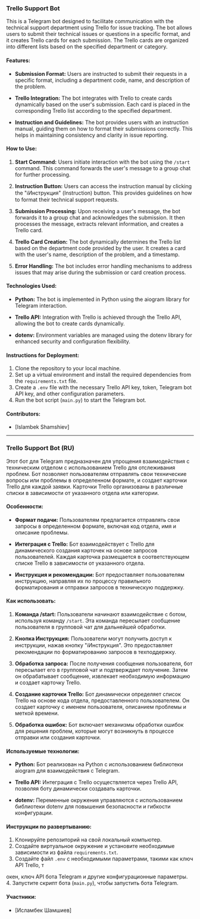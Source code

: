 ### Trello Support Bot

This is a Telegram bot designed to facilitate communication with the technical support department using Trello for issue tracking. The bot allows users to submit their technical issues or questions in a specific format, and it creates Trello cards for each submission. The Trello cards are organized into different lists based on the specified department or category.

#### Features:

- **Submission Format:** Users are instructed to submit their requests in a specific format, including a department code, name, and description of the problem.

- **Trello Integration:** The bot integrates with Trello to create cards dynamically based on the user's submission. Each card is placed in the corresponding Trello list according to the specified department.

- **Instruction and Guidelines:** The bot provides users with an instruction manual, guiding them on how to format their submissions correctly. This helps in maintaining consistency and clarity in issue reporting.

#### How to Use:

1. **Start Command:** Users initiate interaction with the bot using the `/start` command. This command forwards the user's message to a group chat for further processing.

2. **Instruction Button:** Users can access the instruction manual by clicking the "ℹ️Инструкция" (Instruction) button. This provides guidelines on how to format their technical support requests.

3. **Submission Processing:** Upon receiving a user's message, the bot forwards it to a group chat and acknowledges the submission. It then processes the message, extracts relevant information, and creates a Trello card.

4. **Trello Card Creation:** The bot dynamically determines the Trello list based on the department code provided by the user. It creates a card with the user's name, description of the problem, and a timestamp.

5. **Error Handling:** The bot includes error handling mechanisms to address issues that may arise during the submission or card creation process.

#### Technologies Used:

- **Python:** The bot is implemented in Python using the aiogram library for Telegram interaction.

- **Trello API:** Integration with Trello is achieved through the Trello API, allowing the bot to create cards dynamically.

- **dotenv:** Environment variables are managed using the dotenv library for enhanced security and configuration flexibility.

#### Instructions for Deployment:

1. Clone the repository to your local machine.
2. Set up a virtual environment and install the required dependencies from the `requirements.txt` file.
3. Create a `.env` file with the necessary Trello API key, token, Telegram bot API key, and other configuration parameters.
4. Run the bot script (`main.py`) to start the Telegram bot.

#### Contributors:

- [Islambek Shamshiev]


---

### Trello Support Bot (RU)

Этот бот для Telegram предназначен для упрощения взаимодействия с техническим отделом с использованием Trello для отслеживания проблем. Бот позволяет пользователям отправлять свои технические вопросы или проблемы в определенном формате, и создает карточки Trello для каждой заявки. Карточки Trello организованы в различные списки в зависимости от указанного отдела или категории.

#### Особенности:

- **Формат подачи:** Пользователям предлагается отправлять свои запросы в определенном формате, включая код отдела, имя и описание проблемы.

- **Интеграция с Trello:** Бот взаимодействует с Trello для динамического создания карточек на основе запросов пользователей. Каждая карточка размещается в соответствующем списке Trello в зависимости от указанного отдела.

- **Инструкция и рекомендации:** Бот предоставляет пользователям инструкцию, направляя их по процессу правильного форматирования и отправки запросов в техническую поддержку.

#### Как использовать:

1. **Команда /start:** Пользователи начинают взаимодействие с ботом, используя команду `/start`. Эта команда пересылает сообщение пользователя в групповой чат для дальнейшей обработки.

2. **Кнопка Инструкция:** Пользователи могут получить доступ к инструкции, нажав кнопку "ℹ️Инструкция". Это предоставляет рекомендации по форматированию запросов в техподдержку.

3. **Обработка запроса:** После получения сообщения пользователя, бот пересылает его в групповой чат и подтверждает получение. Затем он обрабатывает сообщение, извлекает необходимую информацию и создает карточку Trello.

4. **Создание карточки Trello:** Бот динамически определяет список Trello на основе кода отдела, предоставленного пользователем. Он создает карточку с именем пользователя, описанием проблемы и меткой времени.

5. **Обработка ошибок:** Бот включает механизмы обработки ошибок для решения проблем, которые могут возникнуть в процессе отправки или создания карточки.

#### Используемые технологии:

- **Python:** Бот реализован на Python с использованием библиотеки aiogram для взаимодействия с Telegram.

- **Trello API:** Интеграция с Trello осуществляется через Trello API, позволяя боту динамически создавать карточки.

- **dotenv:** Переменные окружения управляются с использованием библиотеки dotenv для повышения безопасности и гибкости конфигурации.

#### Инструкции по развертыванию:

1. Клонируйте репозиторий на свой локальный компьютер.
2. Создайте виртуальное окружение и установите необходимые зависимости из файла `requirements.txt`.
3. Создайте файл `.env` с необходимыми параметрами, такими как ключ API Trello, т

окен, ключ API бота Telegram и другие конфигурационные параметры.
4. Запустите скрипт бота (`main.py`), чтобы запустить бота Telegram.

#### Участники:
- [Исламбек Шамшиев]
